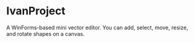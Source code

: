 # IvanProject
A WinForms-based mini vector editor. You can add, select, move, resize, and rotate shapes on a canvas.
